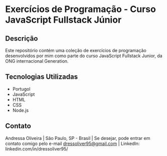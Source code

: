 # Exercícios de Programação - Curso JavaScript Fullstack Júnior
## Descrição
Este repositório contém uma coleção de exercícios de programação desenvolvidos por mim como parte do curso JavaScript Fullstack Junior, da ONG internacional Generation. 

## Tecnologias Utilizadas
- Portugol
- JavaScript
- HTML
- CSS
- Node.js 

## Contato
Andressa Oliveira |
São Paulo, SP - Brasil |
Se desejar, pode entrar em contato comigo pelo e-mail dressoliver95@gmail.com | 
LinkedIn: linkedin.com/in/dressoliver95/
